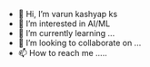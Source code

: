 - 👋 Hi, I’m  varun kashyap ks
- 👀 I’m interested in AI/ML
- 🌱 I’m currently learning ...
- 💞️ I’m looking to collaborate on ...
- 📫 How to reach me .....
<!---
varunkashyapks/varunkashyapks is a ✨ special ✨ repository because its `README.md` (this file) appears on your GitHub profile.
You can click the Preview link to take a look at your changes.
--->

